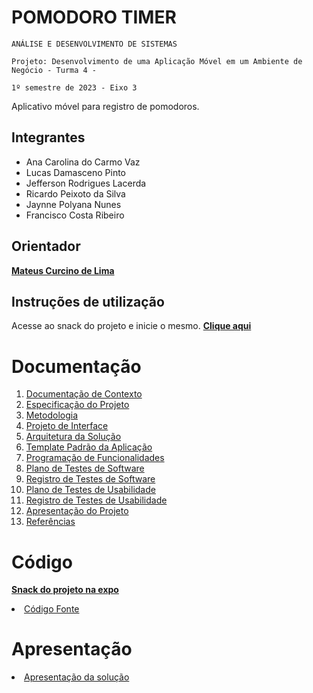 # POMODORO TIMER


`ANÁLISE E DESENVOLVIMENTO DE SISTEMAS`

`Projeto: Desenvolvimento de uma Aplicação Móvel em um Ambiente de Negócio - Turma 4 -`

`1º semestre de 2023 - Eixo 3`

Aplicativo móvel para registro de pomodoros.

## Integrantes
- Ana Carolina do Carmo Vaz
- Lucas Damasceno Pinto
- Jefferson Rodrigues Lacerda
- Ricardo Peixoto da Silva
- Jaynne Polyana Nunes
- Francisco Costa Ribeiro

## Orientador

<a href="https://github.com/mateuscurcino"> **Mateus Curcino de Lima** </a>

## Instruções de utilização

Acesse ao snack do projeto e inicie o mesmo.
<a href="https://snack.expo.dev/@pomodoropuc04/pomodoro_login_cadastro_tarefas"> **Clique aqui** </a>

# Documentação

<ol>
<li><a href="docs/01-Documentação de Contexto.md"> Documentação de Contexto</a></li>
<li><a href="docs/02-Especificação do Projeto.md"> Especificação do Projeto</a></li>
<li><a href="docs/03-Metodologia.md"> Metodologia</a></li>
<li><a href="docs/04-Projeto de Interface.md"> Projeto de Interface</a></li>
<li><a href="docs/05-Arquitetura da Solução.md"> Arquitetura da Solução</a></li>
<li><a href="docs/06-Template Padrão da Aplicação.md"> Template Padrão da Aplicação</a></li>
<li><a href="docs/07-Programação de Funcionalidades.md"> Programação de Funcionalidades</a></li>
<li><a href="docs/08-Plano de Testes de Software.md"> Plano de Testes de Software</a></li>
<li><a href="docs/09-Registro de Testes de Software.md"> Registro de Testes de Software</a></li>
<li><a href="docs/10-Plano de Testes de Usabilidade.md"> Plano de Testes de Usabilidade</a></li>
<li><a href="docs/11-Registro de Testes de Usabilidade.md"> Registro de Testes de Usabilidade</a></li>
<li><a href="docs/12-Apresentação do Projeto.md"> Apresentação do Projeto</a></li>
<li><a href="docs/13-Referências.md"> Referências</a></li>
</ol>

# Código

<a href="https://snack.expo.dev/@pomodoropuc04/pomodoro_login_cadastro_tarefas"> **Snack do projeto na expo** </a>

<li><a href="src/README.md"> Código Fonte</a></li>

# Apresentação

<li><a href="presentation/README.md"> Apresentação da solução</a></li>
